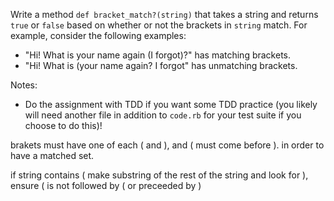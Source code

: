 Write a method `def bracket_match?(string)` that takes a string and returns `true` or `false` based on whether or not the brackets in `string` match. For example, consider the following examples:

* "Hi! What is your name again (I forgot)?" has matching brackets.
* "Hi! What is (your name again? I forgot" has unmatching brackets.

Notes:

* Do the assignment with TDD if you want some TDD practice (you likely will need another file in addition to `code.rb` for your test suite if you choose to do this)!


brakets must have one of each ( and ), and ( must come before ). in order to have a matched set.

if string contains ( make substring of the rest of the string and look for ), 
	ensure ( is not followed by ( or preceeded by )
	